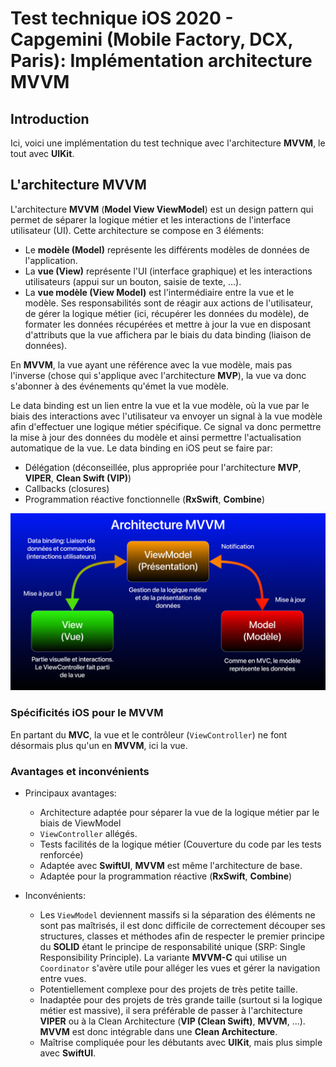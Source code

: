 # Test technique iOS 2020 - Capgemini (Mobile Factory, DCX, Paris): Implémentation architecture MVVM

## Introduction

Ici, voici une implémentation du test technique avec l'architecture **MVVM**, le tout avec **UIKit**.

## L'architecture MVVM

L'architecture **MVVM** (**Model View ViewModel**) est un design pattern qui permet de séparer la logique métier et les interactions de l'interface utilisateur (UI). Cette architecture se compose en 3 éléments:
- Le **modèle (Model)** représente les différents modèles de données de l'application.
- La **vue (View)** représente l'UI (interface graphique) et les interactions utilisateurs (appui sur un bouton, saisie de texte, ...).
- La **vue modèle (View Model)** est l'intermédiaire entre la vue et le modèle. Ses responsabilités sont de réagir aux actions de l'utilisateur, de gérer la logique métier (ici, récupérer les données du modèle), de formater les données récupérées et mettre à jour la vue en disposant d'attributs que la vue affichera par le biais du data binding (liaison de données).

En **MVVM**, la vue ayant une référence avec la vue modèle, mais pas l'inverse (chose qui s'applique avec l'architecture **MVP**), la vue va donc s'abonner à des événements qu'émet la vue modèle.

Le data binding est un lien entre la vue et la vue modèle, où la vue par le biais des interactions avec l'utilisateur va envoyer un signal à la vue modèle afin d'effectuer une logique métier spécifique. Ce signal va donc permettre la mise à jour des données du modèle et ainsi permettre l'actualisation automatique de la vue. Le data binding en iOS peut se faire par:
- Délégation (déconseillée, plus appropriée pour l'architecture **MVP**, **VIPER**, **Clean Swift (VIP)**)
- Callbacks (closures)
- Programmation réactive fonctionnelle (**RxSwift**, **Combine**)

![Diagramme architecture MVVM](MVVMdiagram.png)<br>

### <a name="specificity"></a>Spécificités iOS pour le MVVM

En partant du **MVC**, la vue et le contrôleur (`ViewController`) ne font désormais plus qu'un en **MVVM**, ici la vue.<br>

### <a name="advantages"></a>Avantages et inconvénients

- Principaux avantages:
    + Architecture adaptée pour séparer la vue de la logique métier par le biais de ViewModel
    + `ViewController` allégés.
    + Tests facilités de la logique métier (Couverture du code par les tests renforcée)
    + Adaptée avec **SwiftUI**, **MVVM** est même l'architecture de base.
    + Adaptée pour la programmation réactive (**RxSwift**, **Combine**)

- Inconvénients:
    + Les `ViewModel` deviennent massifs si la séparation des éléments ne sont pas maîtrisés, il est donc difficile de correctement découper ses structures, classes et méthodes afin de respecter le premier principe du **SOLID** étant le principe de responsabilité unique (SRP: Single Responsibility Principle). La variante **MVVM-C** qui utilise un `Coordinator` s'avère utile pour alléger les vues et gérer la navigation entre vues.
    + Potentiellement complexe pour des projets de très petite taille.
    + Inadaptée pour des projets de très grande taille (surtout si la logique métier est massive), il sera préférable de passer à l'architecture **VIPER** ou à la Clean Architecture (**VIP (Clean Swift)**, **MVVM**, ...). **MVVM** est donc intégrable dans une **Clean Architecture**.
    + Maîtrise compliquée pour les débutants avec **UIKit**, mais plus simple avec **SwiftUI**.